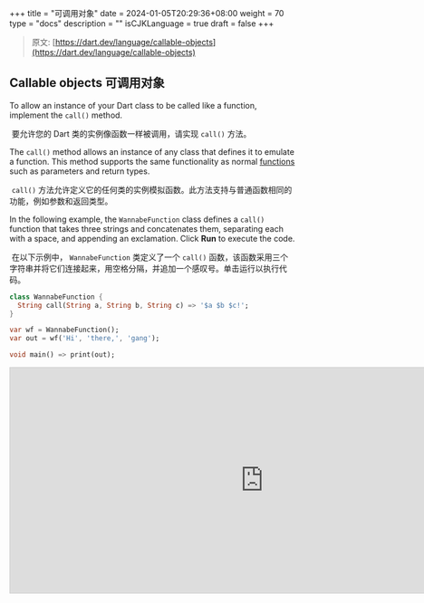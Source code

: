 +++
title = "可调用对象"
date = 2024-01-05T20:29:36+08:00
weight = 70
type = "docs"
description = ""
isCJKLanguage = true
draft = false
+++

> 原文: [https://dart.dev/language/callable-objects](https://dart.dev/language/callable-objects)

## Callable objects 可调用对象

To allow an instance of your Dart class to be called like a function, implement the `call()` method.

​	要允许您的 Dart 类的实例像函数一样被调用，请实现 `call()` 方法。

The `call()` method allows an instance of any class that defines it to emulate a function. This method supports the same functionality as normal [functions](https://dart.dev/language/functions) such as parameters and return types.

​	`call()` 方法允许定义它的任何类的实例模拟函数。此方法支持与普通函数相同的功能，例如参数和返回类型。

In the following example, the `WannabeFunction` class defines a `call()` function that takes three strings and concatenates them, separating each with a space, and appending an exclamation. Click **Run** to execute the code.

​	在以下示例中， `WannabeFunction` 类定义了一个 `call()` 函数，该函数采用三个字符串并将它们连接起来，用空格分隔，并追加一个感叹号。单击运行以执行代码。

```dart
class WannabeFunction {
  String call(String a, String b, String c) => '$a $b $c!';
}

var wf = WannabeFunction();
var out = wf('Hi', 'there,', 'gang');

void main() => print(out);
```



<iframe src="https://dartpad.dev/embed-dart.html?theme=light&amp;run=dartpad&amp;split=false&amp;ga_id=callable_objects" data-gtm-vis-recent-on-screen13029053_11="248" data-gtm-vis-first-on-screen13029053_11="248" data-gtm-vis-total-visible-time13029053_11="100" data-gtm-vis-has-fired13029053_11="1" style="box-sizing: border-box; border: 1px solid rgb(204, 204, 204); margin-bottom: 1rem; min-height: 400px; resize: vertical; width: 896.007px; height: 350px;"></iframe>
